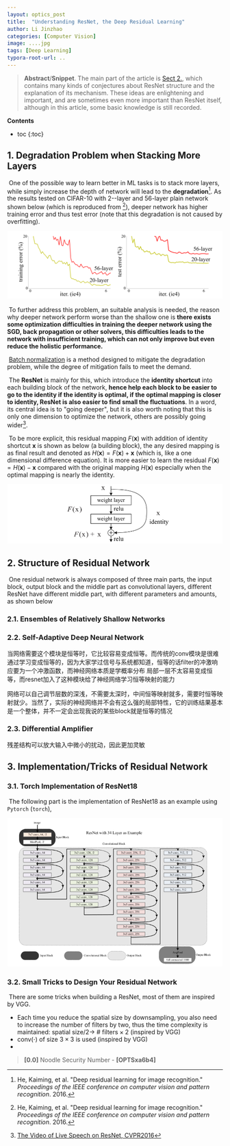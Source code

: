 ```yaml
---
layout: optics_post
title:  "Understanding ResNet, the Deep Residual Learning"
author: Li Jinzhao
categories: [Computer Vision]
image: ....jpg
tags: [Deep Learning]
typora-root-url: ..
---
```

> **Abstract**/**Snippet**. The main part of the article is [Sect 2.](#2-Structure-of-Residual-Network), which contains many kinds of conjectures about ResNet structure and the explanation of its mechanism. These ideas are enlightening and important, and are sometimes even more important than ResNet itself, although in this article, some basic knowledge is still recorded.


**Contents**

* toc
{:toc}
## **1. Degradation Problem when Stacking More Layers**

​	One of the possible way to learn better in ML tasks is to stack more layers, while simply increase the depth of network will lead to the **degradation**[^1]. As the results tested on CIFAR-10 with 2--layer and 56-layer plain network shown below (which is reproduced from [^1]), deeper network has higher training error and thus test error (note that this degradation is not caused by overfitting).

![[OPTSxa6b4]_Degradation_Problem](/assets/images/[OPTSxa6b4]_Degradation_Problem.svg)

​	To further address this problem, an suitable analysis is needed, the reason why deeper network perform worse than the shallow one is **there exists some optimization difficulties in training the deeper network using the SGD, back propagation or other solvers, this difficulties leads to the network with insufficient training, which can not only improve but even reduce the holistic performance.**

​	[Batch normalization]() is a method designed to mitigate the degradation problem, while the degree of mitigation fails to meet the demand.

​	The **ResNet** is mainly for this, which introduce the **identity shortcut** into each building block of the network, **hence help each block to be easier to go to the identity if the identity is optimal, if the optimal mapping is closer to identity, ResNet is also easier to find small the fluctuations**. In a word, its central idea is to "going deeper", but it is also worth noting that this is only one dimension to optimize the network, others are possibly going wider[^2].

​	To be more explicit, this residual mapping $F(\mathbf{x})$ with addition of identity shortcut $\mathbf{x}$ is shown as below (a building block), the any desired mapping is as final result and denoted as $H(\mathbf{x})=F(\mathbf{x})+\mathbf{x}$ (which is, like a one dimensional difference equation). It is more easier to learn the residual $F(\mathbf{x})=H(\mathbf{x})-\mathbf{x}$ compared with the original mapping $H(\mathbf{x})$ especially when the optimal mapping is nearly the identity.

![[OPTSxa6b4]_Residual_Block](/assets/images/[OPTSxa6b4]_Residual_Block.svg)

## **2. Structure of Residual Network**

​	One residual network is always composed of three main parts, the input block, output block and the middle part as convolutional layers, different ResNet have different middle part, with different parameters and amounts, as shown below







### **2.1. Ensembles of Relatively Shallow Networks**



### **2.2. Self-Adaptive Deep Neural Network**

当网络需要这个模块是恒等时，它比较容易变成恒等。而传统的conv模块是很难通过学习变成恒等的，因为大家学过信号与系统都知道，恒等的话filter的冲激响应要为一个冲激函数，而神经网络本质是学概率分布 局部一层不太容易变成恒等，而resnet加入了这种模块给了神经网络学习恒等映射的能力

网络可以自己调节层数的深浅，不需要太深时，中间恒等映射就多，需要时恒等映射就少。当然了，实际的神经网络并不会有这么强的局部特性，它的训练结果基本是一个整体，并不一定会出现我说的某些block就是恒等的情况

### **2.3. Differential Amplifier**

残差结构可以放大输入中微小的扰动，因此更加灵敏



## **3. Implementation/Tricks of Residual Network**



### **3.1. Torch Implementation of ResNet18**

​	The following part is the implementation of ResNet18 as an example using `Pytorch` (`torch`),

![[OPTSxa6b4]_Residual_Net_Structure](/assets/images/[OPTSxa6b4]_Residual_Net_Structure.svg)

### **3.2. Small Tricks to Design Your Residual Network**

​	There are some tricks when building a ResNet, most of them are inspired by VGG.

- Each time you reduce the spatial size by downsampling, you also need to increase the number of filters by two, thus the time complexity is maintained: $\mathrm{spatial}\  \mathrm{size}/2\to$ # $\mathrm{filters}\times2$ (inspired by VGG)
- $\mathrm{conv}(\cdot)$ of size $3\times3$ is used (inspired by VGG)
- 



> <span id="jump0">**[0.0]**</span> Noodle Security Number - **[OPTSxa6b4]**

[^1]: He, Kaiming, et al. "Deep residual learning for image recognition." *Proceedings of the IEEE conference on computer vision and pattern recognition*. 2016.
[^2]: [The Video of Live Speech on ResNet, CVPR2016](https://zhuanlan.zhihu.com/p/54072011?utm_source=com.tencent.tim&utm_medium=social&utm_oi=41268663025664)
[^3]: Balduzzi, David, et al. "The shattered gradients problem: If resnets are the answer, then what is the question?." *International Conference on Machine Learning*. PMLR, 2017.
[^4]: https://github.com/pytorch/vision/blob/master/torchvision/models/resnet.py
[^4]: 

